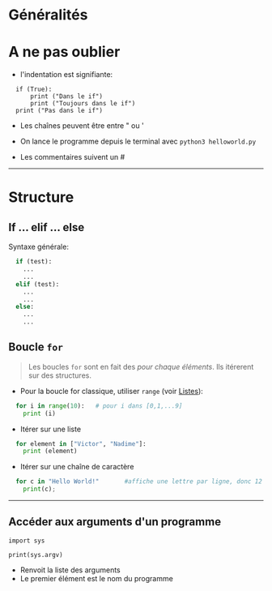 # Généralités

# A ne pas oublier

* l'indentation est signifiante:
```
  if (True):
      print ("Dans le if")
      print ("Toujours dans le if")
  print ("Pas dans le if")
```

* Les chaînes peuvent être entre " ou '

* On lance le programme depuis le terminal avec `python3 helloworld.py`

* Les commentaires suivent un #


--------------------------------------------------------------------------------
# Structure
## If ... elif ... else

Syntaxe générale:
```python
  if (test):
    ...
    ...
  elif (test):
    ...
    ...
  else:
    ...
    ...
```

## Boucle `for`

> Les boucles `for` sont en fait des *pour chaque éléments*.  Ils itérerent sur
> des structures.

* Pour la boucle for classique, utiliser `range` (voir [Listes](listes.md#la-fonction-range)):
```python
  for i in range(10):   # pour i dans [0,1,...9]
    print (i)
```

* Itérer sur une liste
```python
  for element in ["Victor", "Nadime"]:
    print (element)
```

* Itérer sur une chaîne de caractère
```python
  for c in "Hello World!"       #affiche une lettre par ligne, donc 12 en tout
    print(c);
```



--------------------------------------------------------------------------------

## Accéder aux arguments d'un programme

```
import sys

print(sys.argv)
```
* Renvoit la liste des arguments
* Le premier élément est le nom du programme
